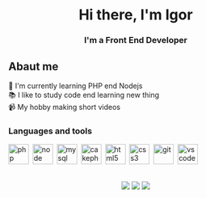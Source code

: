 
<div id="header" align="center">
	<h1>Hi there, I'm Igor</h1>
	<h3>I'm a Front End Developer</h3>
</div>

## Abaut me

💪 I'm currently learning PHP end Nodejs  <br />
📚 I like to study code end learning new thing<br />
📹 My hobby making short videos<br />

### Languages and tools

<img src="https://cdn.jsdelivr.net/gh/devicons/devicon/icons/php/php-plain.svg" title="php" width="40" height="40" />&nbsp;
<img src="https://cdn.jsdelivr.net/gh/devicons/devicon/icons/nodejs/nodejs-original.svg" title="node" width="40" height="40"/>&nbsp;
<img src="https://cdn.jsdelivr.net/gh/devicons/devicon/icons/mysql/mysql-original.svg" title="mysql" width="40" height="40"/>&nbsp;
<img src="https://cdn.jsdelivr.net/gh/devicons/devicon/icons/cakephp/cakephp-original.svg" title="cakephp" width="40" height="40"/>&nbsp;
<img src="https://cdn.jsdelivr.net/gh/devicons/devicon/icons/html5/html5-original.svg" title="html5" width="40" height="40"/>&nbsp;
<img src="https://cdn.jsdelivr.net/gh/devicons/devicon/icons/css3/css3-original.svg" title="css3" width="40" height="40"/>&nbsp;
<img src="https://cdn.jsdelivr.net/gh/devicons/devicon/icons/git/git-plain.svg" title="git" width="40" height="40"/>&nbsp;
<img src="https://cdn.jsdelivr.net/gh/devicons/devicon/icons/vscode/vscode-original.svg" title="vscode" width="40" height="40"/>&nbsp;

<br />

<div id="stat" align="center">
	<img src="https://github-profile-summary-cards.vercel.app/api/cards/profile-details?username=IgorGolovihin&theme=zenburn"/>
	<img src="https://github-profile-summary-cards.vercel.app/api/cards/most-commit-language?username=IgorGolovihin&theme=zenburn"/>
	<img src="https://github-profile-summary-cards.vercel.app/api/cards/stats?username=IgorGolovihin&theme=zenburn"/>
</div>
